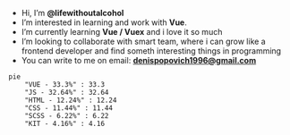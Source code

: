  -   Hi, I’m **@lifewithoutalcohol**
- I’m interested in learning and work with **Vue**. 
- I’m currently learning **Vue / Vuex** and i love it so much
- I’m looking to collaborate with smart team, where i can grow like a frontend developer and find someth interesting things in programming
- You can write to me on email: **denispopovich1996@gmail.com**

```mermaid
pie 
    "VUE - 33.3%" : 33.3
    "JS - 32.64%" : 32.64
    "HTML - 12.24%" : 12.24
    "CSS - 11.44%" : 11.44
    "SCSS - 6.22%" : 6.22
    "KIT - 4.16%" : 4.16
```

<!---
lifewithoutalcohol/lifewithoutalcohol is a ✨ special ✨ repository because its `README.md` (this file) appears on your GitHub profile.
You can click the Preview link to take a look at your changes.
--->

    
